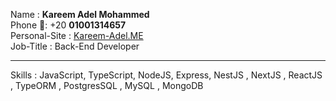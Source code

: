 Name : <b>Kareem Adel Mohammed</b>
<br>
Phone 📱: +20 <b>01001314657</b>
<br>
Personal-Site : <a href="http://kareem-adel.me/">Kareem-Adel.ME</a>
<br>
Job-Title : Back-End Developer
<hr>
Skills : JavaScript, TypeScript, NodeJS, Express, NestJS , NextJS , ReactJS , TypeORM , PostgresSQL , MySQL , MongoDB
